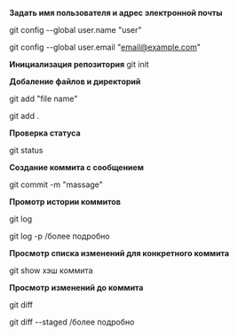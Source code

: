 **Задать имя пользователя и адрес электронной почты**

git config --global user.name "user"

git config --global user.email "email@example.com"

**Инициализация репозитория**
git init

**Добаление файлов и директорий**

git add "file name"

git add .

**Проверка статуса**

git status

**Создание коммита с сообщением**

git commit -m "massage"

**Промотр истории коммитов**

git log 

git log -p /более подробно

**Просмотр списка изменений для конкретного коммита**

git show хэш коммита

**Просмотр изменений до коммита**

git diff

git diff --staged /более подробно


